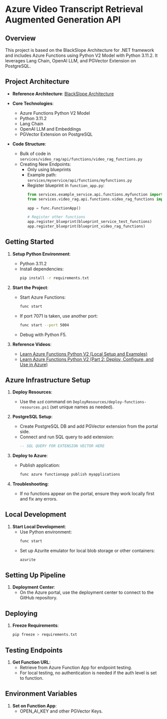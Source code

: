 # Azure Video Transcript Retrieval Augmented Generation API 

## Overview

This project is based on the BlackSlope Architecture for .NET framework and includes Azure Functions using Python V2 Model with Python 3.11.2. It leverages Lang Chain, OpenAI LLM, and PGVector Extension on PostgreSQL.

## Project Architecture

- **Reference Architecture**: [BlackSlope Architecture](https://medium.com/slalom-build/introducing-black-slope-a-dotnet-core-reference-architecture-from-slalom-build-3f1452eb62ef)
- **Core Technologies**:
  - Azure Functions Python V2 Model
  - Python 3.11.2
  - Lang Chain
  - OpenAI LLM and Embeddings
  - PGVector Extension on PostgreSQL

- **Code Structure**:
  - Bulk of code in `services/video_rag/api/functions/video_rag_functions.py`
  - Creating New Endpoints:
    - Only using blueprints
    - Example path: `services/myservice/api/functions/myfunctions.py`
    - Register blueprint in `function_app.py`:
      ```python
      from services.example_service.api.functions.myfunction import bp as blueprint_service_test_functions
      from services.video_rag.api.functions.video_rag_functions import bp as blueprint_video_rag_functions

      app = func.FunctionApp()

      # Register other functions
      app.register_blueprint(blueprint_service_test_functions)
      app.register_blueprint(blueprint_video_rag_functions)
      ```

## Getting Started

1. **Setup Python Environment**:
   - Python 3.11.2
   - Install dependencies:
     ```sh
     pip install -r requirements.txt
     ```

2. **Start the Project**:
   - Start Azure Functions:
     ```sh
     func start
     ```
   - If port 7071 is taken, use another port:
     ```sh
     func start --port 5004
     ```
   - Debug with Python F5.

3. **Reference Videos**:
   - [Learn Azure Functions Python V2 (Local Setup and Examples)](https://www.youtube.com/watch?v=I-kodc4bs4I)
   - [Learn Azure Functions Python V2 (Part 2: Deploy, Configure, and Use in Azure)](https://www.youtube.com/watch?v=_349bwtFkE8)

## Azure Infrastructure Setup

1. **Deploy Resources**:
   - Use the `azd` command on `DeployResources/deploy-functions-resources.ps1` (set unique names as needed).

2. **PostgreSQL Setup**:
   - Create PostgreSQL DB and add PGVector extension from the portal side.
   - Connect and run SQL query to add extension:
     ```sql
     -- SQL QUERY FOR EXTENSION VECTOR HERE
     ```

3. **Deploy to Azure**:
   - Publish application:
     ```sh
     func azure functionapp publish myapplications
     ```

4. **Troubleshooting**:
   - If no functions appear on the portal, ensure they work locally first and fix any errors.

## Local Development

1. **Start Local Development**:
   - Use Python environment:
     ```sh
     func start
     ```
   - Set up Azurite emulator for local blob storage or other containers:
     ```sh
     azurite
     ```

## Setting Up Pipeline

1. **Deployment Center**:
   - On the Azure portal, use the deployment center to connect to the GitHub repository.

## Deploying

1. **Freeze Requirements**:
   ```sh
   pip freeze > requirements.txt
   ```

## Testing Endpoints

1. **Get Function URL**:
   - Retrieve from Azure Function App for endpoint testing.
   - For local testing, no authentication is needed if the auth level is set to function.

## Environment Variables

1. **Set on Function App**:
   - OPEN_AI_KEY and other PGVector Keys.
